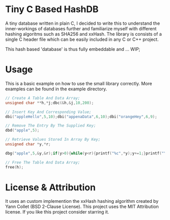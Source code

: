 # Tiny C Based HashDB
A tiny database written in plain C, I decided to write this to understand the inner-workings of databases further and familiarize myself with different hashing algoritms such as SHA256 and xxHash.
The library is consists of a single C header file which can be easily included in any C or C++ project.

This hash based 'database' is thus fully embeddable and ...
WIP;

# Usage
This is a basic example on how to use the small library correctly. More examples can be found in the example directory.

```c
// Create A Table And Data Array;
unsigned char **h,*j;dbc(&h,&j,10,200);

// Insert Key And Corresponding Value;
dbi("appleHello",5,10);dbi("appenaData",6,10);dbi("orangeHey",6,9);

// Remove The Entry By The Supplied Key;
dbd("apple",5);

// Retrieve Values Stored In Array By Key;
unsigned char *y,*r;

dbg("apple",5,&y,&r);if(y>0){while(y<r){printf("%c",*y);y+=1;}printf("\n");}else{printf("Not Found!\n");}

// Free The Table And Data Array;
free(h);
```

# License & Attribution
It uses an custom implemention the xxHash hashing algorithm created by Yann Collet (BSD 2-Clause License).
This project uses the MIT Attribution license. If you like this project consider starring it.
